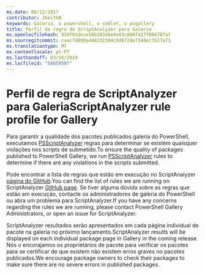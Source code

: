 ```yaml
---
ms.date: 06/12/2017
contributor: JKeithB
keywords: Galeria, o powershell, o cmdlet, o psgallery
title: Perfil de regra de ScriptAnalyzer para Galeria
ms.openlocfilehash: 939f01dece56b283dbe6e03c888f42ff866707af
ms.sourcegitcommit: caac7d098a448232304c9d6728e7340ec7517a71
ms.translationtype: MT
ms.contentlocale: pt-PT
ms.lasthandoff: 03/16/2019
ms.locfileid: "58059597"
---
```

# <a name="scriptanalyzer-rule-profile-for-gallery"></a><span data-ttu-id="09f61-103">Perfil de regra de ScriptAnalyzer para Galeria</span><span class="sxs-lookup"><span data-stu-id="09f61-103">ScriptAnalyzer rule profile for Gallery</span></span>

<span data-ttu-id="09f61-104">Para garantir a qualidade dos pacotes publicados galeria do PowerShell, executamos [PSScriptAnalyzer](https://github.com/PowerShell/PSScriptAnalyzer) regras para determinar se existem quaisquer violações nos scripts de submetido.</span><span class="sxs-lookup"><span data-stu-id="09f61-104">To ensure the quality of packages published to PowerShell Gallery, we run [PSScriptAnalyzer](https://github.com/PowerShell/PSScriptAnalyzer) rules to determine if there are any violations in the scripts submitted.</span></span>

<span data-ttu-id="09f61-105">Pode encontrar a lista de regras que estão em execução no ScriptAnalyzer [página do GitHub](https://github.com/PowerShell/PSScriptAnalyzer/blob/development/Engine/Settings/PSGallery.psd1).</span><span class="sxs-lookup"><span data-stu-id="09f61-105">You can find the list of rules we are running on ScriptAnalyzer [GitHub page](https://github.com/PowerShell/PSScriptAnalyzer/blob/development/Engine/Settings/PSGallery.psd1).</span></span>
<span data-ttu-id="09f61-106">Se tiver alguma dúvida sobre as regras que estão em execução, contacte os administradores de galeria do PowerShell ou abra um problema para ScriptAnalyzer.</span><span class="sxs-lookup"><span data-stu-id="09f61-106">If you have any concerns regarding the rules we are running, please contact PowerShell Gallery Administrators, or open an issue for ScriptAnalyzer.</span></span>

<span data-ttu-id="09f61-107">ScriptAnalyzer resultados serão apresentados em cada página individual de pacote na galeria no próximo lançamento.</span><span class="sxs-lookup"><span data-stu-id="09f61-107">ScriptAnalyzer results will be displayed on each individual package page in Gallery in the coming release.</span></span> <span data-ttu-id="09f61-108">Nós o encorajamos os proprietários de pacote para verificar os pacotes para se certificar de que existem não existem erros graves no pacotes publicados.</span><span class="sxs-lookup"><span data-stu-id="09f61-108">We encourage package owners to check their packages to make sure there are no severe errors in published packages.</span></span>
